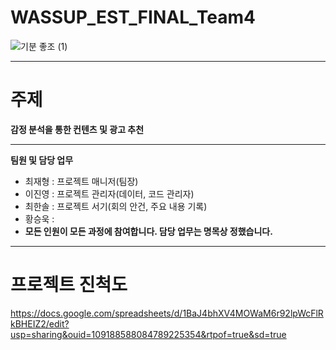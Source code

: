 # WASSUP_EST_FINAL_Team4
![기분 좋조 (1)](https://github.com/2j0123/WASSUP_EST_FINAL_Team4/assets/91775854/2c6c6676-1fed-4f78-a925-116a68940786)


---
# 주제  
**감정 분석을 통한 컨텐츠 및 광고 추천**

   ---
**팀원 및 담당 업무**
  + 최재형 : 프로젝트 매니저(팀장) 
  + 이진영 : 프로젝트 관리자(데이터, 코드 관리자)
  + 최한솔 : 프로젝트 서기(회의 안건, 주요 내용 기록)
  + 황승욱 : 
  + **모든 인원이 모든 과정에 참여합니다. 담당 업무는 명목상 정했습니다.**
---
# 프로젝트 진척도  
https://docs.google.com/spreadsheets/d/1BaJ4bhXV4MOWaM6r92lpWcFlRkBHEIZ2/edit?usp=sharing&ouid=109188588084789225354&rtpof=true&sd=true
